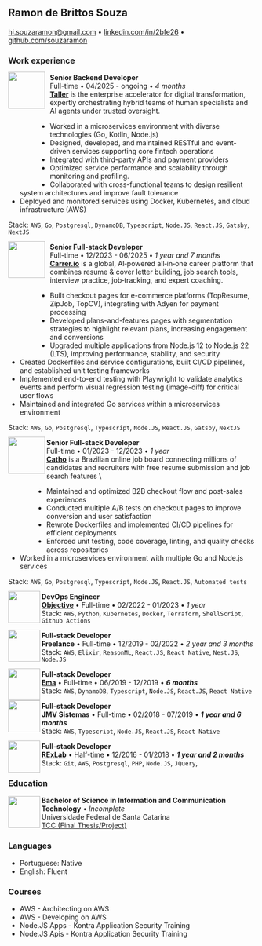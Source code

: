 ## Ramon de Brittos Souza

hi.souzaramon@gmail.com • [linkedin.com/in/2bfe26](https://www.linkedin.com/in/2bfe26) • [github.com/souzaramon](https://github.com/souzaramon)

### Work experience

<div>
<img style="margin-top: -3px; margin-bottom: 160px; margin-right: 10px" align="left" height="75px" width="75px" src="https://raw.githubusercontent.com/souzaramon/aboutme.md/refs/heads/gh-pages/assets/taller.png"/>

**Senior Backend Developer** \
Full-time • 04/2025 - ongoing • _4 months_ \
[**Taller**](https://taller.us/) is the enterprise accelerator for digital transformation, expertly orchestrating hybrid teams of human specialists and AI agents under trusted oversight.

- Worked in a microservices environment with diverse technologies (Go, Kotlin, Node.js)
- Designed, developed, and maintained RESTful and event-driven services supporting core fintech operations
- Integrated with third-party APIs and payment providers
- Optimized service performance and scalability through monitoring and profiling.
- Collaborated with cross-functional teams to design resilient system architectures and improve fault tolerance
- Deployed and monitored services using Docker, Kubernetes, and cloud infrastructure (AWS)

Stack: `AWS`, `Go`, `Postgresql`, `DynamoDB`, `Typescript`, `Node.JS`, `React.JS`, `Gatsby`, `NextJS`

</div>

<div>
<img style="margin-top: -3px; margin-bottom: 160px; margin-right: 10px" align="left" height="75px" width="75px" src="https://raw.githubusercontent.com/souzaramon/aboutme.md/refs/heads/gh-pages/assets/careerio.png"/>

**Senior Full-stack Developer** \
Full-time • 12/2023 - 06/2025 • _1 year and 7 months_ \
[**Carrer.io**](https://career.io/) is a global, AI‑powered all‑in‑one career platform that combines resume & cover letter building, job search tools, interview practice, job‑tracking, and expert coaching.

- Built checkout pages for e-commerce platforms (TopResume, ZipJob, TopCV), integrating with Adyen for payment processing
- Developed plans-and-features pages with segmentation strategies to highlight relevant plans, increasing engagement and conversions
- Upgraded multiple applications from Node.js 12 to Node.js 22 (LTS), improving performance, stability, and security
- Created Dockerfiles and service configurations, built CI/CD pipelines, and established unit testing frameworks
- Implemented end-to-end testing with Playwright to validate analytics events and perform visual regression testing (image-diff) for critical user flows
- Maintained and integrated Go services within a microservices environment

Stack: `AWS`, `Go`, `Postgresql`, `Typescript`, `Node.JS`, `React.JS`, `Gatsby`, `NextJS`

</div>

<div>
<img style="margin-top: -3px; margin-bottom: 150px" align="left" height="75px" width="75px" src="https://raw.githubusercontent.com/souzaramon/aboutme.md/refs/heads/gh-pages/assets/catho.png"/>

**Senior Full-stack Developer** \
Full-time • 01/2023 - 12/2023 • _1 year_ \
[**Catho**](https://www.catho.com.br/) is a Brazilian online job board connecting millions of candidates and recruiters with free resume submission and job search features \

- Maintained and optimized B2B checkout flow and post-sales experiences
- Conducted multiple A/B tests on checkout pages to improve conversion and user satisfaction
- Rewrote Dockerfiles and implemented CI/CD pipelines for efficient deployments
- Enforced unit testing, code coverage, linting, and quality checks across repositories
- Worked in a microservices environment with multiple Go and Node.js services

Stack: `AWS`, `Go`, `Postgresql`, `Typescript`, `Node.JS`, `React.JS`, `Automated tests`

</div>

<img style="margin-top: -3px" align="left" height="65px" width="65px" src="https://raw.githubusercontent.com/souzaramon/aboutme.md/refs/heads/gh-pages/assets/obj.png"/>

**DevOps Engineer** \
[**Objective**](https://www.objective.com.br/) • Full-time • 02/2022 - 01/2023 • _1 year_ \
Stack: `AWS`, `Python`, `Kubernetes`, `Docker`, `Terraform`, `ShellScript`, `Github Actions`

<img style="margin-top: -3px" align="left" height="65px" width="65px" src="https://raw.githubusercontent.com/souzaramon/aboutme.md/refs/heads/gh-pages/assets/freelance.png"/>

**Full-stack Developer** \
**Freelance** • Full-time • 12/2019 - 02/2022 • _2 year and 3 months_ \
Stack: `AWS`, `Elixir`, `ReasonML`, `React.JS`, `React Native`, `Nest.JS`, `Node.JS`

<img style="margin-top: -3px" align="left" height="65px" width="65px" src="https://raw.githubusercontent.com/souzaramon/aboutme.md/refs/heads/gh-pages/assets/ema.png"/>

**Full-stack Developer** \
[**Ema**](https://ema.net.br/) • Full-time • 06/2019 - 12/2019 • _**6 months**_ \
Stack: `AWS`, `DynamoDB`, `Typescript`, `Node.JS`, `React.JS`, `React Native`

<img style="margin-top: -3px" align="left" height="65px" width="65px" src="https://raw.githubusercontent.com/souzaramon/aboutme.md/refs/heads/gh-pages/assets/jmv.png"/>

**Full-stack Developer** \
**JMV Sistemas** • Full-time • 02/2018 - 07/2019 • _**1 year and 6 months**_ \
Stack: `AWS`, `Typescript`, `Node.JS`, `React.JS`, `React Native`

<img style="margin-top: -3px" align="left" height="65px" width="65px" src="https://raw.githubusercontent.com/souzaramon/aboutme.md/refs/heads/gh-pages/assets/rexlab.png"/>

**Full-stack Developer** \
[**RExLab**](https://rexlab.ufsc.br/) • Half-time • 12/2016 - 01/2018 • _**1 year and 2 months**_ \
Stack: `Git`, `AWS`, `Postgresql`, `PHP`, `Node.JS`, `JQuery`,
&nbsp;

### Education

<img align="left" height="65px" width="65px" src="https://raw.githubusercontent.com/souzaramon/aboutme.md/refs/heads/gh-pages/assets/ufsc.png"/>

**Bachelor of Science in Information and Communication Technology** • _Incomplete_ \
Universidade Federal de Santa Catarina \
[TCC (Final Thesis/Project)](https://repositorio.ufsc.br/handle/123456789/249051)

### Languages

- Portuguese: Native
- English: Fluent

### Courses

- AWS - Architecting on AWS
- AWS - Developing on AWS
- Node.JS Apps - Kontra Application Security Training
- Node.JS Apis - Kontra Application Security Training
